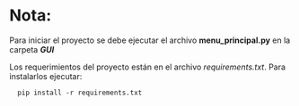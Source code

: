 # Nota:
Para iniciar el proyecto se debe ejecutar el archivo **menu_principal.py** en la carpeta ***GUI***

Los requerimientos del proyecto están en el archivo *requirements.txt*. Para instalarlos ejecutar:

      pip install -r requirements.txt